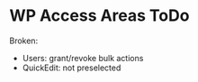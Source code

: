 WP Access Areas ToDo
====================

Broken:
 - Users: grant/revoke bulk actions
 - QuickEdit: not preselected

 